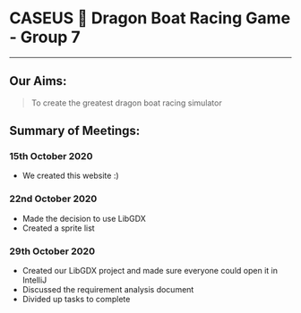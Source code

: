 # CASEUS :rowboat: Dragon Boat Racing Game - Group 7
---
## Our Aims:
> To create the greatest dragon boat racing simulator 

## Summary of Meetings:
### 15th October 2020
* We created this website :)

### 22nd October 2020
* Made the decision to use LibGDX
* Created a sprite list

### 29th October 2020
* Created our LibGDX project and made sure everyone could open it in IntelliJ
* Discussed the requirement analysis document
* Divided up tasks to complete 
